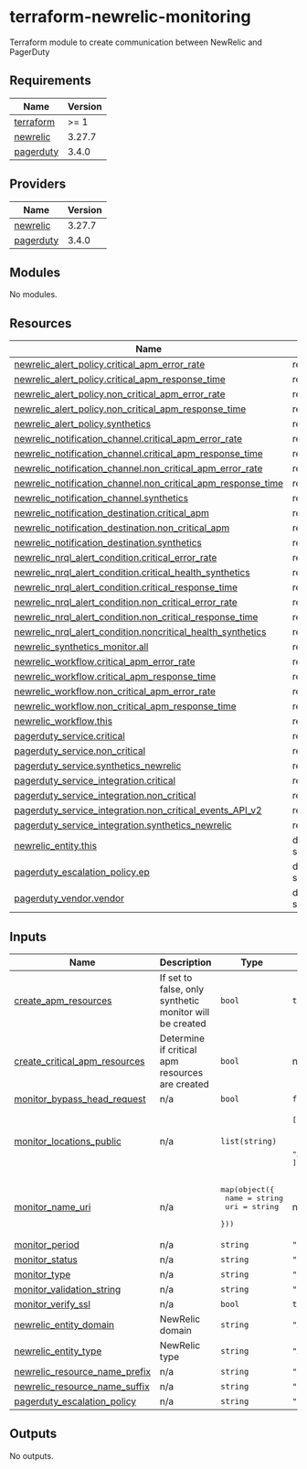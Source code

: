 # terraform-newrelic-monitoring
Terraform module to create communication between NewRelic and PagerDuty

<!-- BEGIN_TF_DOCS -->
## Requirements

| Name | Version |
|------|---------|
| <a name="requirement_terraform"></a> [terraform](#requirement\_terraform) | >= 1 |
| <a name="requirement_newrelic"></a> [newrelic](#requirement\_newrelic) | 3.27.7 |
| <a name="requirement_pagerduty"></a> [pagerduty](#requirement\_pagerduty) | 3.4.0 |

## Providers

| Name | Version |
|------|---------|
| <a name="provider_newrelic"></a> [newrelic](#provider\_newrelic) | 3.27.7 |
| <a name="provider_pagerduty"></a> [pagerduty](#provider\_pagerduty) | 3.4.0 |

## Modules

No modules.

## Resources

| Name | Type |
|------|------|
| [newrelic_alert_policy.critical_apm_error_rate](https://registry.terraform.io/providers/newrelic/newrelic/3.27.7/docs/resources/alert_policy) | resource |
| [newrelic_alert_policy.critical_apm_response_time](https://registry.terraform.io/providers/newrelic/newrelic/3.27.7/docs/resources/alert_policy) | resource |
| [newrelic_alert_policy.non_critical_apm_error_rate](https://registry.terraform.io/providers/newrelic/newrelic/3.27.7/docs/resources/alert_policy) | resource |
| [newrelic_alert_policy.non_critical_apm_response_time](https://registry.terraform.io/providers/newrelic/newrelic/3.27.7/docs/resources/alert_policy) | resource |
| [newrelic_alert_policy.synthetics](https://registry.terraform.io/providers/newrelic/newrelic/3.27.7/docs/resources/alert_policy) | resource |
| [newrelic_notification_channel.critical_apm_error_rate](https://registry.terraform.io/providers/newrelic/newrelic/3.27.7/docs/resources/notification_channel) | resource |
| [newrelic_notification_channel.critical_apm_response_time](https://registry.terraform.io/providers/newrelic/newrelic/3.27.7/docs/resources/notification_channel) | resource |
| [newrelic_notification_channel.non_critical_apm_error_rate](https://registry.terraform.io/providers/newrelic/newrelic/3.27.7/docs/resources/notification_channel) | resource |
| [newrelic_notification_channel.non_critical_apm_response_time](https://registry.terraform.io/providers/newrelic/newrelic/3.27.7/docs/resources/notification_channel) | resource |
| [newrelic_notification_channel.synthetics](https://registry.terraform.io/providers/newrelic/newrelic/3.27.7/docs/resources/notification_channel) | resource |
| [newrelic_notification_destination.critical_apm](https://registry.terraform.io/providers/newrelic/newrelic/3.27.7/docs/resources/notification_destination) | resource |
| [newrelic_notification_destination.non_critical_apm](https://registry.terraform.io/providers/newrelic/newrelic/3.27.7/docs/resources/notification_destination) | resource |
| [newrelic_notification_destination.synthetics](https://registry.terraform.io/providers/newrelic/newrelic/3.27.7/docs/resources/notification_destination) | resource |
| [newrelic_nrql_alert_condition.critical_error_rate](https://registry.terraform.io/providers/newrelic/newrelic/3.27.7/docs/resources/nrql_alert_condition) | resource |
| [newrelic_nrql_alert_condition.critical_health_synthetics](https://registry.terraform.io/providers/newrelic/newrelic/3.27.7/docs/resources/nrql_alert_condition) | resource |
| [newrelic_nrql_alert_condition.critical_response_time](https://registry.terraform.io/providers/newrelic/newrelic/3.27.7/docs/resources/nrql_alert_condition) | resource |
| [newrelic_nrql_alert_condition.non_critical_error_rate](https://registry.terraform.io/providers/newrelic/newrelic/3.27.7/docs/resources/nrql_alert_condition) | resource |
| [newrelic_nrql_alert_condition.non_critical_response_time](https://registry.terraform.io/providers/newrelic/newrelic/3.27.7/docs/resources/nrql_alert_condition) | resource |
| [newrelic_nrql_alert_condition.noncritical_health_synthetics](https://registry.terraform.io/providers/newrelic/newrelic/3.27.7/docs/resources/nrql_alert_condition) | resource |
| [newrelic_synthetics_monitor.all](https://registry.terraform.io/providers/newrelic/newrelic/3.27.7/docs/resources/synthetics_monitor) | resource |
| [newrelic_workflow.critical_apm_error_rate](https://registry.terraform.io/providers/newrelic/newrelic/3.27.7/docs/resources/workflow) | resource |
| [newrelic_workflow.critical_apm_response_time](https://registry.terraform.io/providers/newrelic/newrelic/3.27.7/docs/resources/workflow) | resource |
| [newrelic_workflow.non_critical_apm_error_rate](https://registry.terraform.io/providers/newrelic/newrelic/3.27.7/docs/resources/workflow) | resource |
| [newrelic_workflow.non_critical_apm_response_time](https://registry.terraform.io/providers/newrelic/newrelic/3.27.7/docs/resources/workflow) | resource |
| [newrelic_workflow.this](https://registry.terraform.io/providers/newrelic/newrelic/3.27.7/docs/resources/workflow) | resource |
| [pagerduty_service.critical](https://registry.terraform.io/providers/PagerDuty/pagerduty/3.4.0/docs/resources/service) | resource |
| [pagerduty_service.non_critical](https://registry.terraform.io/providers/PagerDuty/pagerduty/3.4.0/docs/resources/service) | resource |
| [pagerduty_service.synthetics_newrelic](https://registry.terraform.io/providers/PagerDuty/pagerduty/3.4.0/docs/resources/service) | resource |
| [pagerduty_service_integration.critical](https://registry.terraform.io/providers/PagerDuty/pagerduty/3.4.0/docs/resources/service_integration) | resource |
| [pagerduty_service_integration.non_critical](https://registry.terraform.io/providers/PagerDuty/pagerduty/3.4.0/docs/resources/service_integration) | resource |
| [pagerduty_service_integration.non_critical_events_API_v2](https://registry.terraform.io/providers/PagerDuty/pagerduty/3.4.0/docs/resources/service_integration) | resource |
| [pagerduty_service_integration.synthetics_newrelic](https://registry.terraform.io/providers/PagerDuty/pagerduty/3.4.0/docs/resources/service_integration) | resource |
| [newrelic_entity.this](https://registry.terraform.io/providers/newrelic/newrelic/3.27.7/docs/data-sources/entity) | data source |
| [pagerduty_escalation_policy.ep](https://registry.terraform.io/providers/PagerDuty/pagerduty/3.4.0/docs/data-sources/escalation_policy) | data source |
| [pagerduty_vendor.vendor](https://registry.terraform.io/providers/PagerDuty/pagerduty/3.4.0/docs/data-sources/vendor) | data source |

## Inputs

| Name | Description | Type | Default | Required |
|------|-------------|------|---------|:--------:|
| <a name="input_create_apm_resources"></a> [create\_apm\_resources](#input\_create\_apm\_resources) | If set to false, only synthetic monitor will be created | `bool` | `true` | no |
| <a name="input_create_critical_apm_resources"></a> [create\_critical\_apm\_resources](#input\_create\_critical\_apm\_resources) | Determine if critical apm resources are created | `bool` | n/a | yes |
| <a name="input_monitor_bypass_head_request"></a> [monitor\_bypass\_head\_request](#input\_monitor\_bypass\_head\_request) | n/a | `bool` | `false` | no |
| <a name="input_monitor_locations_public"></a> [monitor\_locations\_public](#input\_monitor\_locations\_public) | n/a | `list(string)` | <pre>[<br>  "AWS_US_EAST_1",<br>  "AWS_EU_WEST_1",<br>  "AWS_EU_SOUTH_1"<br>]</pre> | no |
| <a name="input_monitor_name_uri"></a> [monitor\_name\_uri](#input\_monitor\_name\_uri) | n/a | <pre>map(object({<br>    name = string<br>    uri  = string<br>  }))</pre> | n/a | yes |
| <a name="input_monitor_period"></a> [monitor\_period](#input\_monitor\_period) | n/a | `string` | `"EVERY_5_MINUTES"` | no |
| <a name="input_monitor_status"></a> [monitor\_status](#input\_monitor\_status) | n/a | `string` | `"ENABLED"` | no |
| <a name="input_monitor_type"></a> [monitor\_type](#input\_monitor\_type) | n/a | `string` | `"SIMPLE"` | no |
| <a name="input_monitor_validation_string"></a> [monitor\_validation\_string](#input\_monitor\_validation\_string) | n/a | `string` | `""` | no |
| <a name="input_monitor_verify_ssl"></a> [monitor\_verify\_ssl](#input\_monitor\_verify\_ssl) | n/a | `bool` | `true` | no |
| <a name="input_newrelic_entity_domain"></a> [newrelic\_entity\_domain](#input\_newrelic\_entity\_domain) | NewRelic domain | `string` | `"APM"` | no |
| <a name="input_newrelic_entity_type"></a> [newrelic\_entity\_type](#input\_newrelic\_entity\_type) | NewRelic type | `string` | `"APPLICATION"` | no |
| <a name="input_newrelic_resource_name_prefix"></a> [newrelic\_resource\_name\_prefix](#input\_newrelic\_resource\_name\_prefix) | n/a | `string` | `""` | no |
| <a name="input_newrelic_resource_name_suffix"></a> [newrelic\_resource\_name\_suffix](#input\_newrelic\_resource\_name\_suffix) | n/a | `string` | `""` | no |
| <a name="input_pagerduty_escalation_policy"></a> [pagerduty\_escalation\_policy](#input\_pagerduty\_escalation\_policy) | n/a | `string` | `"Default"` | no |

## Outputs

No outputs.
<!-- END_TF_DOCS -->
